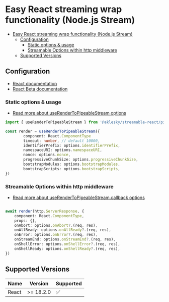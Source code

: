 # Easy React streaming wrap functionality (Node.js Stream)

- [Easy React streaming wrap functionality (Node.js Stream)](#easy-react-streaming-wrap-functionality-nodejs-stream)
  - [Configuration](#configuration)
    - [Static options \& usage](#static-options--usage)
    - [Streamable Options within http middleware](#streamable-options-within-http-middleware)
  - [Supported Versions](#supported-versions)

## Configuration

- [React documentation](https://reactjs.org/docs/react-dom-server.html#rendertopipeablestream)
- [React Beta documentation](https://beta.reactjs.org/reference/react-dom/server/renderToPipeableStream)

### Static options & usage

- [Read more about useRenderToPipeableStream  options](./wiki/streamable.md)

```typescript
import { useRenderToPipeableStream } from '@aklesky/streamable-react/pipeable/render.js'

const render = useRenderToPipeableStream({
        component: React.ComponentType
        timeout: number, // default 10000,
        identifierPrefix: options.identifierPrefix,
        namespaceURI: options.namespaceURI,
        nonce: options.nonce,
        progressiveChunkSize: options.progressiveChunkSize,
        bootstrapModules: options.bootstrapModules,
        bootstrapScripts: options.bootstrapScripts,
})
```

### Streamable Options within http middleware

- [Read more about useRenderToPipeableStream.callback options](./wiki/streamable.md)

```typescript

await render(http.ServerResponse, {
    component: React.ComponentType,
    props: {},
    onAbort: options.onAbort?.(req, res),
    onAllReady: options.onAllReady?.(req, res),
    onError: options.onError?.(req, res),
    onStreamEnd: options.onStreamEnd?.(req, res),
    onShellError: options.onShellError?.(req, res),
    onShellReady: options.onShellReady?.(req, res),
})
```

## Supported Versions

| Name       | Version    | Supported          |
| ---------- | ---------- | ------------------ |
| React       | >= 18.2.0 | :white_check_mark: |
